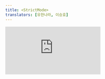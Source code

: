 ```yaml
---
title: <StrictMode>
translators: [유한나라, 이승효]
---
```


<iframe 
  style={{aspectRatio: 1.7778, width: '100%'}} 
  src="https://www.youtube.com/embed/playlist?list=PLjQV3hketAJkh6BEl0n4PDS_2fBd0cS9v&index=54"
  title="YouTube video player" 
  frameBorder="0" 
/>

<Intro>

`<StrictMode>` lets you find common bugs in your components early during development.
<Trans>`<StrictMode>`를 사용하면 개발 중에 컴포넌트에서 흔히 발생하는 버그를 조기에 발견할 수 있습니다.</Trans>


```js
<StrictMode>
  <App />
</StrictMode>
```

</Intro>

<InlineToc />

---

## Reference<Trans>참조</Trans> {/*reference*/}

### `<StrictMode>` {/*strictmode*/}

Use `StrictMode` to enable additional development behaviors and warnings for the component tree inside:
<Trans>`StrictMode`를 사용하여 내부의 컴포넌트 트리에 대한 추가 개발 동작 및 경고를 활성화 하세요:</Trans>

```js
import { StrictMode } from 'react';
import { createRoot } from 'react-dom/client';

const root = createRoot(document.getElementById('root'));
root.render(
  <StrictMode>
    <App />
  </StrictMode>
);
```

[See more examples below.](#usage)
<Trans>[아래에서 더 많은 예시를 확인하세요.](#usage)</Trans>

Strict Mode enables the following development-only behaviors:
<Trans>Strict Mode 는 다음과 같은 개발 전용 동작을 활성화합니다:</Trans>

- Your components will [re-render an extra time](#fixing-bugs-found-by-double-rendering-in-development) to find bugs caused by impure rendering.
<Trans>불완전한 렌더링으로 인한 버그를 찾기 위해 [한 번 더 렌더링합니다.](#fixing-bugs-found-by-double-rendering-in-development)</Trans>

- Your components will [re-run Effects an extra time](#fixing-bugs-found-by-re-running-effects-in-development) to find bugs caused by missing Effect cleanup.
<Trans>Effect 클린업이 누락되어 발생한 버그를 찾기위해 [Effect를 한 번 더 실행합니다.](#fixing-bugs-found-by-re-running-effects-in-development)</Trans>

- Your components will [be checked for usage of deprecated APIs.](#fixing-deprecation-warnings-enabled-by-strict-mode)
<Trans>[지원 중단된 API의 사용 여부를 확인합니다.](#fixing-deprecation-warnings-enabled-by-strict-mode)</Trans>

#### Props {/*props*/}

`StrictMode` accepts no props.
<Trans>`StrictMode`는 props를 허용하지 않습니다.</Trans>

#### Caveats<Trans>주의사항</Trans> {/*caveats*/}

* There is no way to opt out of Strict Mode inside a tree wrapped in `<StrictMode>`. This gives you confidence that all components inside `<StrictMode>` are checked. If two teams working on a product disagree whether they find the checks valuable, they need to either reach consensus or move `<StrictMode>` down in the tree.
<Trans outdent>`<StrictMode>`로 감싼 트리 내부에서 Strict 모드를 해제할 수 있는 방법은 없습니다. 이로써 `<StrictMode>` 내의 모든 컴포넌트가 검사된다는 확신을 가질 수 있습니다. 하나의 제품을 작업하는 두 팀이 검사의 가치에 대해 의견이 다를 경우, 합의를 하거나, `<StrictMode>`를 트리에서 아래로 이동해야 할 것입니다.</Trans>

---

## Usage<Trans>사용법</Trans> {/*usage*/}

### Enabling Strict Mode for entire app<Trans>전체 앱에 대한 Strict Mode 사용하기</Trans> {/*enabling-strict-mode-for-entire-app*/}

Strict Mode enables extra development-only checks for the entire component tree inside the `<StrictMode>` component. These checks help you find common bugs in your components early in the development process.
<Trans>Strict Mode를 사용하면 `<StrictMode>` 컴포넌트 내부의 전체 컴포넌트 트리에 대해 개발 전용 검사를 추가로 수행하게 됩니다. 이 검사를 통해 개발 프로세스 초기에 컴포넌트의 일반적인 버그를 발견할 수 있습니다.</Trans>


To enable Strict Mode for your entire app, wrap your root component with `<StrictMode>` when you render it:
<Trans>전체 앱에 Strict Mode를 사용하려면 렌더링할 때 루트 컴포넌트를 `<StrictMode>`로 감싸세요:</Trans>

```js {6,8}
import { StrictMode } from 'react';
import { createRoot } from 'react-dom/client';

const root = createRoot(document.getElementById('root'));
root.render(
  <StrictMode>
    <App />
  </StrictMode>
);
```

We recommend wrapping your entire app in Strict Mode, especially for newly created apps. If you use a framework that calls [`createRoot`](/reference/react-dom/client/createRoot) for you, check its documentation for how to enable Strict Mode.
<Trans>특히 새로 만든 앱의 경우 전체 앱을 Strict Mode로 감싸는 것이 좋습니다. [`createRoot`](/reference/react/createRoot)를 대신 호출하는 프레임워크를 사용하는 경우 해당 프레임워크의 설명서를 참조하여 Strict Mode를 활성화 하는 방법을 확인해보세요.</Trans>

Although the Strict Mode checks **only run in development,** they help you find bugs that already exist in your code but can be tricky to reliably reproduce in production. Strict Mode lets you fix bugs before your users report them.
<Trans>비록 Strict Mode는 **개발 환경에서만** 실행되지만, 상용 환경에서 재현하기 까다로운 (이미 존재하는) 버그를 찾는 데에도 도움이 됩니다. Strict Mode를 사용하면 사용자가 버그를 신고하기 전에 수정할 수 있습니다.</Trans>

<Note>

Strict Mode enables the following checks in development:
<Trans>Strict Mode는 개발 환경에서 다음과 같은 점검을 합니다:</Trans>

- Your components will [re-render an extra time](#fixing-bugs-found-by-double-rendering-in-development) to find bugs caused by impure rendering.
<Trans>불완전한 렌더링으로 인한 버그를 찾기 위해 [한번 더 렌더링합니다.](#fixing-bugs-found-by-double-rendering-in-development) </Trans>

- Your components will [re-run Effects an extra time](#fixing-bugs-found-by-re-running-effects-in-development) to find bugs caused by missing Effect cleanup.
<Trans>Effect 클린업이 누락되어 발생한 버그를 찾기위해 [Effect를 한번 더 실행합니다.](#fixing-bugs-found-by-re-running-effects-in-development)</Trans>

- Your components will [be checked for usage of deprecated APIs.](#fixing-deprecation-warnings-enabled-by-strict-mode)
<Trans>[지원 중단된 API의 사용 여부를 확인합니다.](#fixing-deprecation-warnings-enabled-by-strict-mode)</Trans>

**All of these checks are development-only and do not impact the production build.**
<Trans>**이러한 모든 검사는 개발 환경 전용이며 상용 빌드에는 영향을 미치지 않습니다.**</Trans>

</Note>

---

### Enabling Strict Mode for a part of the app<Trans>앱의 일부에 Strict Mode 사용 설정하기</Trans> {/*enabling-strict-mode-for-a-part-of-the-app*/}

You can also enable Strict Mode for any part of your application:
<Trans>애플리케이션의 어떤 부분에 대해서든 Strict Mode를 활성화 할 수 있습니다:</Trans>

```js {7,12}
import { StrictMode } from 'react';

function App() {
  return (
    <>
      <Header />
      <StrictMode>
        <main>
          <Sidebar />
          <Content />
        </main>
      </StrictMode>
      <Footer />
    </>
  );
}
```

In this example, Strict Mode checks will not run against the `Header` and `Footer` components. However, they will run on `Sidebar` and `Content`, as well as all of the components inside them, no matter how deep.
<Trans>이 예제에서는 `Header` 및 `Footer` 컴포넌트에 대해서는 Strict Mode 검사가 실행되지 않습니다. 반면 `Sidebar`와 `Content` 및 그 안에 있는 모든 컴포넌트들은 아무리 깊어도 검사가 실행됩니다.</Trans>

---

### Fixing bugs found by double rendering in development<Trans>개발환경에서 이중 렌더링으로 발견된 버그 수정하기</Trans> {/*fixing-bugs-found-by-double-rendering-in-development*/}

[React assumes that every component you write is a pure function.](/learn/keeping-components-pure) This means that React components you write must always return the same JSX given the same inputs (props, state, and context).
<Trans>[React는 작성하는 모든 컴포넌트가 순수한 함수라고 가정합니다.](/learn/keeping-components-pure) 즉, 작성하는 React 컴포넌트는 동일한 입력(props, state, context)이 주어졌을 때 항상 동일한 JSX를 반환해야 합니다.</Trans>

Components breaking this rule behave unpredictably and cause bugs. To help you find accidentally impure code, Strict Mode calls some of your functions (only the ones that should be pure) **twice in development.** This includes:
<Trans>이 규칙을 위반하는 컴포넌트는 예측할 수 없는 동작을 하고 버그를 유발합니다. Strict Mode는 **개발 환경에서** 실수로 작성한 불순한 코드를 찾을 수 있도록 다음의 일부 함수(순수 함수만)를 **두 번** 호출합니다:</Trans>

- Your component function body (only top-level logic, so this doesn't include code inside event handlers)
<Trans>컴포넌트 함수 본문(최상위의 로직만 있으므로 이벤트 핸들러 내부의 코드는 포함되지 않습니다.)</Trans>

- Functions that you pass to [`useState`](/reference/react/useState), [`set` functions](/reference/react/useState#setstate), [`useMemo`](/reference/react/useMemo), or [`useReducer`](/reference/react/useReducer)
<Trans>[`useState`](/reference/react/useState), [`set` 함수](/reference/react/useState#setstate), [`useMemo`](/reference/react/useMemo), [`useReducer`](/reference/react/useReducer)에 전달한 함수</Trans>

- Some class component methods like [`constructor`](/reference/react/Component#constructor), [`render`](/reference/react/Component#render), [`shouldComponentUpdate`](/reference/react/Component#shouldcomponentupdate) ([see the whole list](https://reactjs.org/docs/strict-mode.html#detecting-unexpected-side-effects))
<Trans>[`constructor`](/reference/react/Component#constructor), [`render`](/reference/react/Component#render), [`shouldComponentUpdate`](/reference/react/Component#shouldcomponentupdate)와 같은 일부 클래스 컴포넌트 메서드 ([전체 목록 보기](https://ko.reactjs.org/docs/strict-mode.html#detecting-unexpected-side-effects))</Trans>

If a function is pure, running it twice does not change its behavior because a pure function produces the same result every time. However, if a function is impure (for example, it mutates the data it receives), running it twice tends to be noticeable (that's what makes it impure!) This helps you spot and fix the bug early.
<Trans>순수 함수는 매번 동일한 결과를 생성하므로 함수를 두 번 실행해도 동작이 변경되지 않습니다. 그러나 함수가 순수하지 않은 경우 (예를 들어, 수신하는 데이터를 변조하는 경우) 순수하지 않은 코드를 두 번 실행하면 눈에 띄는 경향이 있습니다 (그래서 순수하지 않는 것 입니다!) 이를 통해 버그를 조기에 발견하고 수정하는데 도움이 됩니다.</Trans>

**Here is an example to illustrate how double rendering in Strict Mode helps you find bugs early.**
<Trans>**다음은 Strict Mode에서 이중 렌더링이 버그를 조기에 발견하는 데 어떻게 도움이 되는지 설명하는 예시입니다.**</Trans>

This `StoryTray` component takes an array of `stories` and adds one last "Create Story" item at the end:
<Trans>`StoryTray` 컴포넌트는 `stories` 배열을 가져와 마지막에 "Create Story" 항목을 하나 더 추가합니다.</Trans>

<Sandpack>

```js src/index.js
import { createRoot } from 'react-dom/client';
import './styles.css';

import App from './App';

const root = createRoot(document.getElementById("root"));
root.render(<App />);
```

```js src/App.js
import { useState } from 'react';
import StoryTray from './StoryTray.js';

let initialStories = [
  {id: 0, label: "Ankit's Story" },
  {id: 1, label: "Taylor's Story" },
];

export default function App() {
  let [stories, setStories] = useState(initialStories)
  return (
    <div
      style={{
        width: '100%',
        height: '100%',
        textAlign: 'center',
      }}
    >
      <StoryTray stories={stories} />
    </div>
  );
}
```

```js src/StoryTray.js active
export default function StoryTray({ stories }) {
  const items = stories;
  items.push({ id: 'create', label: 'Create Story' });
  return (
    <ul>
      {items.map(story => (
        <li key={story.id}>
          {story.label}
        </li>
      ))}
    </ul>
  );
}
```

```css
ul {
  margin: 0;
  list-style-type: none;
  height: 100%;
  display: flex;
  flex-wrap: wrap;
  padding: 10px;
}

li {
  border: 1px solid #aaa;
  border-radius: 6px;
  float: left;
  margin: 5px;
  padding: 5px;
  width: 70px;
  height: 100px;
}
```

</Sandpack>

There is a mistake in the code above. However, it is easy to miss because the initial output appears correct.
<Trans>위의 코드에는 실수가 있습니다. 그러나 초기 출력은 올바르게 나타나기 때문에 놓치기 쉽습니다.</Trans>

This mistake will become more noticeable if the `StoryTray` component re-renders multiple times. For example, let's make the `StoryTray` re-render with a different background color whenever you hover over it: 
<Trans>`StoryTray` 컴포넌트가 여러 번 다시 렌더링하는 경우 이 실수는 더욱 두드러집니다. 예를 들어, `StoryTray` 에 포인터를 가져다 놓을 때마다 다른 배경색으로 다시 렌더링되도록 해보겠습니다:</Trans>

<Sandpack>

```js src/index.js
import { createRoot } from 'react-dom/client';
import './styles.css';

import App from './App';

const root = createRoot(document.getElementById('root'));
root.render(<App />);
```

```js src/App.js
import { useState } from 'react';
import StoryTray from './StoryTray.js';

let initialStories = [
  {id: 0, label: "Ankit's Story" },
  {id: 1, label: "Taylor's Story" },
];

export default function App() {
  let [stories, setStories] = useState(initialStories)
  return (
    <div
      style={{
        width: '100%',
        height: '100%',
        textAlign: 'center',
      }}
    >
      <StoryTray stories={stories} />
    </div>
  );
}
```

```js src/StoryTray.js active
import { useState } from 'react';

export default function StoryTray({ stories }) {
  const [isHover, setIsHover] = useState(false);
  const items = stories;
  items.push({ id: 'create', label: 'Create Story' });
  return (
    <ul
      onPointerEnter={() => setIsHover(true)}
      onPointerLeave={() => setIsHover(false)}
      style={{
        backgroundColor: isHover ? '#ddd' : '#fff'
      }}
    >
      {items.map(story => (
        <li key={story.id}>
          {story.label}
        </li>
      ))}
    </ul>
  );
}
```

```css
ul {
  margin: 0;
  list-style-type: none;
  height: 100%;
  display: flex;
  flex-wrap: wrap;
  padding: 10px;
}

li {
  border: 1px solid #aaa;
  border-radius: 6px;
  float: left;
  margin: 5px;
  padding: 5px;
  width: 70px;
  height: 100px;
}
```

</Sandpack>

Notice how every time you hover over the `StoryTray` component, "Create Story" gets added to the list again. The intention of the code was to add it once at the end. But `StoryTray` directly modifies the `stories` array from the props. Every time `StoryTray` renders, it adds "Create Story" again at the end of the same array. In other words, `StoryTray` is not a pure function--running it multiple times produces different results.
<Trans>`StoryTray` 컴포넌트 위로 마우스를 가져갈 때마다 `Create Story`가 목록에 다시 추가되는 것을 확인할 수 있습니다. 코드의 의도는 마지막에 한 번만 추가하는 것이었습니다. 하지만 `StoryTray`는 `stories` 배열을 직접 수정합니다. `StoryTray`는 렌더링할 때마다 동일한 배열의 끝에 `Create Story`를 다시 추가합니다. 즉, `StoryTray`는 여러 번 실행하면 다른 결과가 나오는 불순한 함수입니다.</Trans>

To fix this problem, you can make a copy of the array, and modify that copy instead of the original one:
<Trans>이 문제를 해결하려면 배열의 복사본을 만든 다음 원본 대신 해당 복사본을 수정하면 됩니다:</Trans>

```js {2}
export default function StoryTray({ stories }) {
  const items = stories.slice(); // Clone the array
  // ✅ Good: Pushing into a new array
  items.push({ id: 'create', label: 'Create Story' });
```

This would [make the `StoryTray` function pure.](/learn/keeping-components-pure) Each time it is called, it would only modify a new copy of the array, and would not affect any external objects or variables. This solves the bug, but you had to make the component re-render more often before it became obvious that something is wrong with its behavior.
<Trans>이렇게하면 [`StoryTray` 함수가 순수해집니다.](/learn/keeping-components-pure) 이 함수를 호출할 때마다 배열의 새 복사본만 수정하고 외부 객체나 변수에 영향을 미치지 않습니다. 이렇게 하면 버그는 해결되지만, 컴포넌트의 동작에 문제가 있다는 것이 분명해지기 전까지는 컴포넌트를 더 자주 리렌더링해야 한다는 점에 유의하세요.</Trans>

**In the original example, the bug wasn't obvious. Now let's wrap the original (buggy) code in `<StrictMode>`:**
<Trans>**원래 예제에서는 버그가 명확하지 않았습니다. 이제 원래의 (버그가 존재하는) 코드를 `<StrictMode>`로 래핑해 보겠습니다.**</Trans>

<Sandpack>

```js src/index.js
import { StrictMode } from 'react';
import { createRoot } from 'react-dom/client';
import './styles.css';

import App from './App';

const root = createRoot(document.getElementById("root"));
root.render(
  <StrictMode>
    <App />
  </StrictMode>
);
```

```js src/App.js
import { useState } from 'react';
import StoryTray from './StoryTray.js';

let initialStories = [
  {id: 0, label: "Ankit's Story" },
  {id: 1, label: "Taylor's Story" },
];

export default function App() {
  let [stories, setStories] = useState(initialStories)
  return (
    <div
      style={{
        width: '100%',
        height: '100%',
        textAlign: 'center',
      }}
    >
      <StoryTray stories={stories} />
    </div>
  );
}
```

```js src/StoryTray.js active
export default function StoryTray({ stories }) {
  const items = stories;
  items.push({ id: 'create', label: 'Create Story' });
  return (
    <ul>
      {items.map(story => (
        <li key={story.id}>
          {story.label}
        </li>
      ))}
    </ul>
  );
}
```

```css
ul {
  margin: 0;
  list-style-type: none;
  height: 100%;
  display: flex;
  flex-wrap: wrap;
  padding: 10px;
}

li {
  border: 1px solid #aaa;
  border-radius: 6px;
  float: left;
  margin: 5px;
  padding: 5px;
  width: 70px;
  height: 100px;
}
```

</Sandpack>

**Strict Mode *always* calls your rendering function twice, so you can see the mistake right away** ("Create Story" appears twice). This lets you notice such mistakes early in the process. When you fix your component to render in Strict Mode, you *also* fix many possible future production bugs like the hover functionality from before:
<Trans>**Strict Mode는 *항상* 렌더링 함수를 두 번 호출 하므로 실수를 바로 확인할 수 있습니다.** (예제에서는 "Create Story"가 두 번 표시 됨) Strict Mode를 사용하면 이런 실수를 프로세스 초기 단계에서 발견할 수 있습니다. 컴포넌트가 Strict Mode에서 렌더링되도록 수정하면 이전의 hover 기능과 같이 향후 발생할 수 있는 많은 상용 버그도 *함께* 수정됩니다.</Trans>

<Sandpack>

```js src/index.js
import { StrictMode } from 'react';
import { createRoot } from 'react-dom/client';
import './styles.css';

import App from './App';

const root = createRoot(document.getElementById('root'));
root.render(
  <StrictMode>
    <App />
  </StrictMode>
);
```

```js src/App.js
import { useState } from 'react';
import StoryTray from './StoryTray.js';

let initialStories = [
  {id: 0, label: "Ankit's Story" },
  {id: 1, label: "Taylor's Story" },
];

export default function App() {
  let [stories, setStories] = useState(initialStories)
  return (
    <div
      style={{
        width: '100%',
        height: '100%',
        textAlign: 'center',
      }}
    >
      <StoryTray stories={stories} />
    </div>
  );
}
```

```js src/StoryTray.js active
import { useState } from 'react';

export default function StoryTray({ stories }) {
  const [isHover, setIsHover] = useState(false);
  const items = stories.slice(); // Clone the array
  items.push({ id: 'create', label: 'Create Story' });
  return (
    <ul
      onPointerEnter={() => setIsHover(true)}
      onPointerLeave={() => setIsHover(false)}
      style={{
        backgroundColor: isHover ? '#ddd' : '#fff'
      }}
    >
      {items.map(story => (
        <li key={story.id}>
          {story.label}
        </li>
      ))}
    </ul>
  );
}
```

```css
ul {
  margin: 0;
  list-style-type: none;
  height: 100%;
  display: flex;
  flex-wrap: wrap;
  padding: 10px;
}

li {
  border: 1px solid #aaa;
  border-radius: 6px;
  float: left;
  margin: 5px;
  padding: 5px;
  width: 70px;
  height: 100px;
}
```

</Sandpack>

Without Strict Mode, it was easy to miss the bug until you added more re-renders. Strict Mode made the same bug appear right away. Strict Mode helps you find bugs before you push them to your team and to your users.
<Trans>Strict Mode가 없으면 리렌더링이 되기 전까지 버그를 놓치기 쉬웠습니다. Strict Mode를 사용하면 동일한 버그가 즉시 나타납니다. Strict Mode를 사용하면 버그를 팀과 사용자에게 노출하기 전에 버그를 찾을 수 있습니다.</Trans>

[Read more about keeping components pure.](/learn/keeping-components-pure)
[컴포넌트를 순수하게 유지하는 방법에 대해 자세히 알아보세요.](/learn/keeping-components-pure)

<Note>

If you have [React DevTools](/learn/react-developer-tools) installed, any `console.log` calls during the second render call will appear slightly dimmed. React DevTools also offers a setting (off by default) to suppress them completely.
<Trans>[React DevTools](/learn/react-developer-tools)를 설치한 경우 두 번째 렌더링 호출중 `console.log` 호출이 불분명하게 표시됩니다. React DevTools는 이를 완전히 억제하는 설정도 제공합니다. (기본적으로 꺼져있습니다.)</Trans>

</Note>

---

### Fixing bugs found by re-running Effects in development<Trans>개발 환경에서 Effect를 재실행하여 발견된 버그 수정하기</Trans> {/*fixing-bugs-found-by-re-running-effects-in-development*/}

Strict Mode can also help find bugs in [Effects.](/learn/synchronizing-with-effects)
<Trans>Strict Mode는 [Effect](/learn/synchronizing-with-effects)의 버그를 찾는 데에도 도움이 될 수 있습니다.</Trans>

Every Effect has some setup code and may have some cleanup code. Normally, React calls setup when the component *mounts* (is added to the screen) and calls cleanup when the component *unmounts* (is removed from the screen). React then calls cleanup and setup again if its dependencies changed since the last render.
<Trans>모든 Effect에는 셋업 코드가 있으며 클린업 코드도 있을 수 있습니다. 일반적으로 React는 컴포넌트가 *마운트*될 때 (화면에 추가될 때) 셋업을 호출하고, 컴포넌트가 *마운트 해제*될 때 (화면에서 제거될 때) 클린업을 호출합니다.</Trans>

When Strict Mode is on, React will also run **one extra setup+cleanup cycle in development for every Effect.** This may feel surprising, but it helps reveal subtle bugs that are hard to catch manually.
<Trans>Strict Mode가 켜져있으면 React는 개발 환경에서 모든 Effect에 대해 **셋업 + 클린업 사이클을 한 번 더 실행합니다.** 이것을 의아하게 여길 수도 있지만, 수동으로 잡기 어려운 미묘한 버그를 발견하는 데 도움이 됩니다.</Trans>

**Here is an example to illustrate how re-running Effects in Strict Mode helps you find bugs early.**
<Trans>**다음은 Strict Mode에서 Effect를 다시 실행하면 버그를 조기에 발견하는 데 어떻게 도움이 되는지 보여주는 예시입니다.**</Trans>

Consider this example that connects a component to a chat:
<Trans>컴포넌트를 채팅에 연결하는 상황을 살펴봅시다:</Trans>

<Sandpack>

```js src/index.js
import { createRoot } from 'react-dom/client';
import './styles.css';

import App from './App';

const root = createRoot(document.getElementById("root"));
root.render(<App />);
```

```js
import { useState, useEffect } from 'react';
import { createConnection } from './chat.js';

const serverUrl = 'https://localhost:1234';
const roomId = 'general';

export default function ChatRoom() {
  useEffect(() => {
    const connection = createConnection(serverUrl, roomId);
    connection.connect();
  }, []);
  return <h1>Welcome to the {roomId} room!</h1>;
}
```

```js src/chat.js
let connections = 0;

export function createConnection(serverUrl, roomId) {
  // A real implementation would actually connect to the server
  return {
    connect() {
      console.log('✅ Connecting to "' + roomId + '" room at ' + serverUrl + '...');
      connections++;
      console.log('Active connections: ' + connections);
    },
    disconnect() {
      console.log('❌ Disconnected from "' + roomId + '" room at ' + serverUrl);
      connections--;
      console.log('Active connections: ' + connections);
    }
  };
}
```

```css
input { display: block; margin-bottom: 20px; }
button { margin-left: 10px; }
```

</Sandpack>

There is an issue with this code, but it might not be immediately clear.
<Trans>이 코드에는 문제가 있지만 지금 당장은 명확하지 않을 수 있습니다.</Trans>

To make the issue more obvious, let's implement a feature. In the example below, `roomId` is not hardcoded. Instead, the user can select the `roomId` that they want to connect to from a dropdown. Click "Open chat" and then select different chat rooms one by one. Keep track of the number of active connections in the console:
<Trans>문제를 더 명확히 하기 위해 기능을 구현해 보겠습니다. 아래 예제에서는 `roomId` 가 하드코딩되어 있지 않습니다. 대신 사용자는 드롭다운에서 연결하려는 `roomId`를 선택할 수 있습니다. "Open chat"을 클릭한 다음 다른 대화방을 하나씩 선택합니다. 콘솔에서 활성화된 연결 수를 추적합니다:</Trans>

<Sandpack>

```js src/index.js
import { createRoot } from 'react-dom/client';
import './styles.css';

import App from './App';

const root = createRoot(document.getElementById("root"));
root.render(<App />);
```

```js
import { useState, useEffect } from 'react';
import { createConnection } from './chat.js';

const serverUrl = 'https://localhost:1234';

function ChatRoom({ roomId }) {
  useEffect(() => {
    const connection = createConnection(serverUrl, roomId);
    connection.connect();
  }, [roomId]);

  return <h1>Welcome to the {roomId} room!</h1>;
}

export default function App() {
  const [roomId, setRoomId] = useState('general');
  const [show, setShow] = useState(false);
  return (
    <>
      <label>
        Choose the chat room:{' '}
        <select
          value={roomId}
          onChange={e => setRoomId(e.target.value)}
        >
          <option value="general">general</option>
          <option value="travel">travel</option>
          <option value="music">music</option>
        </select>
      </label>
      <button onClick={() => setShow(!show)}>
        {show ? 'Close chat' : 'Open chat'}
      </button>
      {show && <hr />}
      {show && <ChatRoom roomId={roomId} />}
    </>
  );
}
```

```js src/chat.js
let connections = 0;

export function createConnection(serverUrl, roomId) {
  // A real implementation would actually connect to the server
  return {
    connect() {
      console.log('✅ Connecting to "' + roomId + '" room at ' + serverUrl + '...');
      connections++;
      console.log('Active connections: ' + connections);
    },
    disconnect() {
      console.log('❌ Disconnected from "' + roomId + '" room at ' + serverUrl);
      connections--;
      console.log('Active connections: ' + connections);
    }
  };
}
```

```css
input { display: block; margin-bottom: 20px; }
button { margin-left: 10px; }
```

</Sandpack>

You'll notice that the number of open connections always keeps growing. In a real app, this would cause performance and network problems. The issue is that [your Effect is missing a cleanup function:](/learn/synchronizing-with-effects#step-3-add-cleanup-if-needed)
<Trans>열려 있는 연결 수가 항상 증가하는 것을 알 수 있습니다. 실제 앱에서는 성능 및 네트워크 문제가 발생할 수 있습니다. [원인은 Effect에 클린업 함수가 없다는 것입니다:](/learn/synchronizing-with-effects#step-3-add-cleanup-if-needed)</Trans>

```js {4}
  useEffect(() => {
    const connection = createConnection(serverUrl, roomId);
    connection.connect();
    return () => connection.disconnect();
  }, [roomId]);
```

Now that your Effect "cleans up" after itself and destroys the outdated connections, the leak is solved. However, notice that the problem did not become visible until you've added more features (the select box).
<Trans>이제 Effect가 자체적으로 "클린업"되어 오래된 연결을 해제하므로 누수가 해결되었습니다. 그러나 더 많은 기능(셀렉트 박스)을 추가하기 전까지는 문제가 즉시 표시되지 않는다는 점에 유의하세요.</Trans>

**In the original example, the bug wasn't obvious. Now let's wrap the original (buggy) code in `<StrictMode>`:**
<Trans>**원래 예제에서는 버그가 분명하지 않았습니다. 이제 원래의 (버그가 있는) 코드를 `<StrictMode>`로 감싸보겠습니다.**</Trans>

<Sandpack>

```js src/index.js
import { StrictMode } from 'react';
import { createRoot } from 'react-dom/client';
import './styles.css';

import App from './App';

const root = createRoot(document.getElementById("root"));
root.render(
  <StrictMode>
    <App />
  </StrictMode>
);
```

```js
import { useState, useEffect } from 'react';
import { createConnection } from './chat.js';

const serverUrl = 'https://localhost:1234';
const roomId = 'general';

export default function ChatRoom() {
  useEffect(() => {
    const connection = createConnection(serverUrl, roomId);
    connection.connect();
  }, []);
  return <h1>Welcome to the {roomId} room!</h1>;
}
```

```js src/chat.js
let connections = 0;

export function createConnection(serverUrl, roomId) {
  // A real implementation would actually connect to the server
  return {
    connect() {
      console.log('✅ Connecting to "' + roomId + '" room at ' + serverUrl + '...');
      connections++;
      console.log('Active connections: ' + connections);
    },
    disconnect() {
      console.log('❌ Disconnected from "' + roomId + '" room at ' + serverUrl);
      connections--;
      console.log('Active connections: ' + connections);
    }
  };
}
```

```css
input { display: block; margin-bottom: 20px; }
button { margin-left: 10px; }
```

</Sandpack>

**With Strict Mode, you immediately see that there is a problem** (the number of active connections jumps to 2). Strict Mode runs an extra setup+cleanup cycle for every Effect. This Effect has no cleanup logic, so it creates an extra connection but doesn't destroy it. This is a hint that you're missing a cleanup function.
<Trans>**Strict Mode를 사용하면 문제가 있음을 즉시 알 수 있습니다** (활성화된 연결 수가 2로 점프합니다). 이는 Strict Mode가 모든 Effect에 대해 셋업 + 클린업 사이클을 실행하기 때문입니다. 이 Effect에는 클린업 로직이 없으므로 추가 연결을 생성하지만 해제하지는 않습니다. 이것은 클린업 함수가 누락되었다는 힌트입니다.</Trans>

Strict Mode lets you notice such mistakes early in the process. When you fix your Effect by adding a cleanup function in Strict Mode, you *also* fix many possible future production bugs like the select box from before:
<Trans>Strict Mode를 사용하면 이런 실수를 프로세스 초기에 발견할 수 있습니다. Strict Mode에서 클린업 함수를 추가하여 Effect를 수정하면 이전의 셀렉트 박스와 같이 향후 발생할 수 있는 많은 상용 버그도 *함께* 수정됩니다:</Trans>

<Sandpack>

```js src/index.js
import { StrictMode } from 'react';
import { createRoot } from 'react-dom/client';
import './styles.css';

import App from './App';

const root = createRoot(document.getElementById("root"));
root.render(
  <StrictMode>
    <App />
  </StrictMode>
);
```

```js
import { useState, useEffect } from 'react';
import { createConnection } from './chat.js';

const serverUrl = 'https://localhost:1234';

function ChatRoom({ roomId }) {
  useEffect(() => {
    const connection = createConnection(serverUrl, roomId);
    connection.connect();
    return () => connection.disconnect();
  }, [roomId]);

  return <h1>Welcome to the {roomId} room!</h1>;
}

export default function App() {
  const [roomId, setRoomId] = useState('general');
  const [show, setShow] = useState(false);
  return (
    <>
      <label>
        Choose the chat room:{' '}
        <select
          value={roomId}
          onChange={e => setRoomId(e.target.value)}
        >
          <option value="general">general</option>
          <option value="travel">travel</option>
          <option value="music">music</option>
        </select>
      </label>
      <button onClick={() => setShow(!show)}>
        {show ? 'Close chat' : 'Open chat'}
      </button>
      {show && <hr />}
      {show && <ChatRoom roomId={roomId} />}
    </>
  );
}
```

```js src/chat.js
let connections = 0;

export function createConnection(serverUrl, roomId) {
  // A real implementation would actually connect to the server
  return {
    connect() {
      console.log('✅ Connecting to "' + roomId + '" room at ' + serverUrl + '...');
      connections++;
      console.log('Active connections: ' + connections);
    },
    disconnect() {
      console.log('❌ Disconnected from "' + roomId + '" room at ' + serverUrl);
      connections--;
      console.log('Active connections: ' + connections);
    }
  };
}
```

```css
input { display: block; margin-bottom: 20px; }
button { margin-left: 10px; }
```

</Sandpack>

Notice how the active connection count in the console doesn't keep growing anymore.
<Trans>콘솔의 활성 연결 수가 더 이상 증가하지 않는 것을 확인할 수 있습니다.</Trans>

Without Strict Mode, it was easy to miss that your Effect needed cleanup. By running *setup → cleanup → setup* instead of *setup* for your Effect in development, Strict Mode made the missing cleanup logic more noticeable.
<Trans>Strict Mode가 없으면, Effect에 클린업이 필요하다는 사실을 놓치기 쉬웠습니다. Strict Mode는 개발 단계에서 Effect에 대해 *셋업*만 하는 대신 *셋업 → 클린업 → 셋업*을 순차로 실행함으로써 누락된 클린업 로직을 더 눈에 띄게 만들었습니다.</Trans>

[Read more about implementing Effect cleanup.](/learn/synchronizing-with-effects#how-to-handle-the-effect-firing-twice-in-development)
<Trans>[Effect에서 클린업을 구현하는 방법에 대해 자세히 알아보세요.](/learn/synchronizing-with-effects#how-to-handle-the-effect-firing-twice-in-development)</Trans>

---

### Fixing deprecation warnings enabled by Strict Mode<Trans>Strict Mode로 지원 중단 경고 수정하기</Trans> {/*fixing-deprecation-warnings-enabled-by-strict-mode*/}

React warns if some component anywhere inside a `<StrictMode>` tree uses one of these deprecated APIs:
<Trans>React는 `<StrictMode>` 트리 내의 컴포넌트가 더 이상 지원되지 않는 API중 하나를 사용하는 경우 경고를 표시합니다:</Trans>

* [`findDOMNode`](/reference/react-dom/findDOMNode). [See alternatives.](https://reactjs.org/docs/strict-mode.html#warning-about-deprecated-finddomnode-usage)
<Trans>[`findDOMNode`](/reference/react-dom/findDOMNode). [대안을 살펴보세요.](https://reactjs.org/docs/strict-mode.html#warning-about-deprecated-finddomnode-usage)</Trans>

* `UNSAFE_` class lifecycle methods like [`UNSAFE_componentWillMount`](/reference/react/Component#unsafe_componentwillmount). [See alternatives.](https://reactjs.org/blog/2018/03/27/update-on-async-rendering.html#migrating-from-legacy-lifecycles) 
<Trans>[`UNSAFE_componentWillMount`](/reference/react/Component#unsafe_componentwillmount)와 같은 `UNSAFE_` 클래스 라이프 사이클 메서드들. [대안을 살펴보세요.](https://reactjs.org/blog/2018/03/27/update-on-async-rendering.html#migrating-from-legacy-lifecycles) </Trans>


* Legacy context ([`childContextTypes`](/reference/react/Component#static-childcontexttypes), [`contextTypes`](/reference/react/Component#static-contexttypes), and [`getChildContext`](/reference/react/Component#getchildcontext)). [See alternatives.](/reference/react/createContext)
<Trans>예전 컨텍스트 API들 ([`childContextTypes`](/reference/react/Component#static-childcontexttypes), [`contextTypes`](/reference/react/Component#static-contexttypes), [`getChildContext`](/reference/react/Component#getchildcontext)) [대안을 살펴보세요.](/reference/react/createContext)</Trans>

* Legacy string refs ([`this.refs`](/reference/react/Component#refs)). [See alternatives.](https://reactjs.org/docs/strict-mode.html#warning-about-legacy-string-ref-api-usage)
<Trans>예전 문자열 ref([this.refs](/reference/react/Component#refs)). [대안을 살펴보세요.](https://ko.reactjs.org/docs/strict-mode.html#warning-about-legacy-string-ref-api-usage)</Trans>

These APIs are primarily used in older [class components](/reference/react/Component) so they rarely appear in modern apps.
<Trans>이러한 API는 주로 오래된 [클래스 컴포넌트](/reference/react/Component)에서 사용되므로 최신 앱에는 거의 나타나지 않습니다.</Trans>
